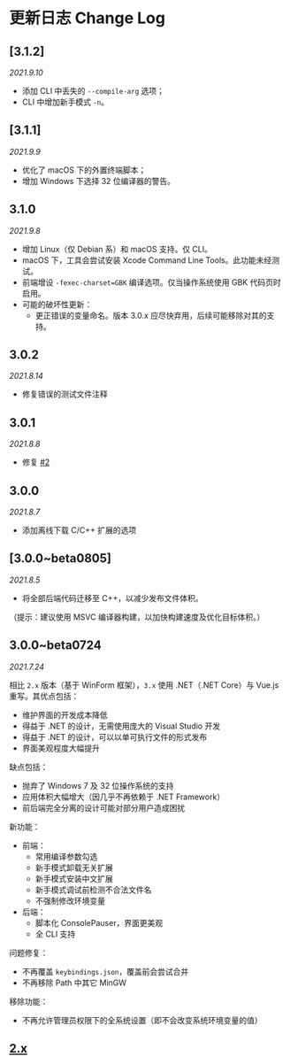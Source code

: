 # 更新日志 Change Log

## \[3.1.2\]
*2021.9.10*

- 添加 CLI 中丢失的 `--compile-arg` 选项；
- CLI 中增加新手模式 `-n`。

## \[3.1.1\]
*2021.9.9*

- 优化了 macOS 下的外置终端脚本；
- 增加 Windows 下选择 32 位编译器的警告。

## 3.1.0
*2021.9.8*

- 增加 Linux（仅 Debian 系）和 macOS 支持。仅 CLI。
- macOS 下，工具会尝试安装 Xcode Command Line Tools。此功能未经测试。
- 前端增设 `-fexec-charset=GBK` 编译选项。仅当操作系统使用 GBK 代码页时启用。
- 可能的破坏性更新：
    - 更正错误的变量命名。版本 3.0.x 应尽快弃用，后续可能移除对其的支持。

## 3.0.2
*2021.8.14*

- 修复错误的测试文件注释

## 3.0.1
*2021.8.8*

- 修复 [#2](https://github.com/Guyutongxue/VSCodeConfigHelper3/issues/2)

## 3.0.0
*2021.8.7*

- 添加离线下载 C/C++ 扩展的选项

## \[3.0.0~beta0805\]
*2021.8.5*

- 将全部后端代码迁移至 C++，以减少发布文件体积。
 
（提示：建议使用 MSVC 编译器构建，以加快构建速度及优化目标体积。）

## 3.0.0~beta0724
*2021.7.24*

相比 `2.x` 版本（基于 WinForm 框架），`3.x` 使用 .NET（.NET Core）与 Vue.js 重写。其优点包括：
- 维护界面的开发成本降低
- 得益于 .NET 的设计，无需使用庞大的 Visual Studio 开发
- 得益于 .NET 的设计，可以以单可执行文件的形式发布
- 界面美观程度大幅提升

缺点包括：
- 抛弃了 Windows 7 及 32 位操作系统的支持
- 应用体积大幅增大（因几乎不再依赖于 .NET Framework）
- 前后端完全分离的设计可能对部分用户造成困扰

新功能：
- 前端：
    - 常用编译参数勾选
    - 新手模式卸载无关扩展
    - 新手模式安装中文扩展
    - 新手模式调试前检测不合法文件名
    - 不强制修改环境变量
- 后端：
    - 脚本化 ConsolePauser，界面更美观
    - 全 CLI 支持

问题修复：
- 不再覆盖 `keybindings.json`，覆盖前会尝试合并
- 不再移除 Path 中其它 MinGW

移除功能：
- 不再允许管理员权限下的全系统设置（即不会改变系统环境变量的值）

## [2.x](https://github.com/Guyutongxue/VSCodeConfigHelper/blob/v2.x/CHANGELOG.md)